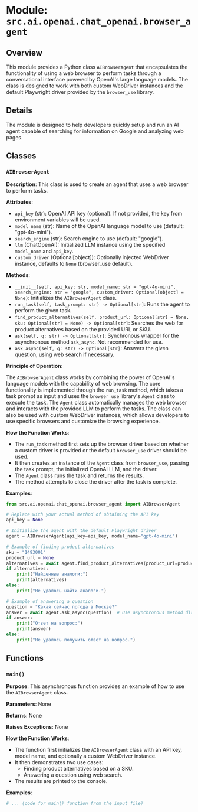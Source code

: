 # Module: `src.ai.openai.chat_openai.browser_agent`

## Overview

This module provides a Python class `AIBrowserAgent` that encapsulates the functionality of using a web browser to perform tasks through a conversational interface powered by OpenAI's large language models. The class is designed to work with both custom WebDriver instances and the default Playwright driver provided by the `browser_use` library. 

## Details

The module is designed to help developers quickly setup and run an AI agent capable of searching for information on Google and analyzing web pages. 

## Classes

### `AIBrowserAgent`

**Description**: This class is used to create an agent that uses a web browser to perform tasks.

**Attributes**:

- `api_key` (str): OpenAI API key (optional). If not provided, the key from environment variables will be used.
- `model_name` (str): Name of the OpenAI language model to use (default: "gpt-4o-mini").
- `search_engine` (str): Search engine to use (default: "google").
- `llm` (ChatOpenAI): Initialized LLM instance using the specified `model_name` and `api_key`.
- `custom_driver` (Optional[object]): Optionally injected WebDriver instance, defaults to `None` (browser_use default).

**Methods**:

- `__init__(self, api_key: str, model_name: str = "gpt-4o-mini", search_engine: str = "google", custom_driver: Optional[object] = None)`: Initializes the `AIBrowserAgent` class.
- `run_task(self, task_prompt: str) -> Optional[str]`: Runs the agent to perform the given task.
- `find_product_alternatives(self, product_url: Optional[str] = None, sku: Optional[str] = None) -> Optional[str]`: Searches the web for product alternatives based on the provided URL or SKU.
- `ask(self, q: str) -> Optional[str]`: Synchronous wrapper for the asynchronous method `ask_async`. Not recommended for use.
- `ask_async(self, q: str) -> Optional[str]`: Answers the given question, using web search if necessary.

**Principle of Operation**:

The `AIBrowserAgent` class works by combining the power of OpenAI's language models with the capability of web browsing. The core functionality is implemented through the `run_task` method, which takes a task prompt as input and uses the `browser_use` library's `Agent` class to execute the task. The `Agent` class automatically manages the web browser and interacts with the provided LLM to perform the tasks. The class can also be used with custom WebDriver instances, which allows developers to use specific browsers and customize the browsing experience.

**How the Function Works**:

- The `run_task` method first sets up the browser driver based on whether a custom driver is provided or the default `browser_use` driver should be used.
- It then creates an instance of the `Agent` class from `browser_use`, passing the task prompt, the initialized OpenAI LLM, and the driver.
- The `Agent` class runs the task and returns the results. 
- The method attempts to close the driver after the task is complete.

**Examples**:

```python
from src.ai.openai.chat_openai.browser_agent import AIBrowserAgent

# Replace with your actual method of obtaining the API key
api_key = None  

# Initialize the agent with the default Playwright driver
agent = AIBrowserAgent(api_key=api_key, model_name="gpt-4o-mini")

# Example of finding product alternatives
sku = "1493001"
product_url = None 
alternatives = await agent.find_product_alternatives(product_url=product_url, sku=sku)
if alternatives:
    print("Найденные аналоги:")
    print(alternatives)
else:
    print("Не удалось найти аналоги.")

# Example of answering a question
question = "Какая сейчас погода в Москве?"
answer = await agent.ask_async(question)  # Use asynchronous method directly
if answer:
    print("Ответ на вопрос:")
    print(answer)
else:
    print("Не удалось получить ответ на вопрос.")

```

## Functions

### `main()`

**Purpose**: This asynchronous function provides an example of how to use the `AIBrowserAgent` class.

**Parameters**: None

**Returns**: None

**Raises Exceptions**: None

**How the Function Works**:

- The function first initializes the `AIBrowserAgent` class with an API key, model name, and optionally a custom WebDriver instance.
- It then demonstrates two use cases:
    - Finding product alternatives based on a SKU.
    - Answering a question using web search.
- The results are printed to the console.

**Examples**:

```python
# ... (code for main() function from the input file)
```